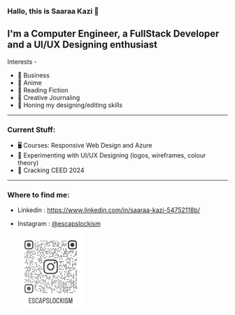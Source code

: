 ### Hallo, this is Saaraa Kazi 👋
## I'm a Computer Engineer, a FullStack Developer and a UI/UX Designing enthusiast

Interests -

- 💼 Business
- 🥷 Anime
- 📖 Reading Fiction
- 📝 Creative Journaling
- 🎴 Honing my designing/editing skills
***

### Current Stuff:
- 🖥 Courses: Responsive Web Design and Azure
- 💱 Experimenting with UI/UX Designing (logos, wireframes, colour theory)
- 📑 Cracking CEED 2024
***

### Where to find me:
- Linkedin : https://www.linkedin.com/in/saaraa-kazi-54752118b/
- Instagram : [@escapslockism]([https://github.com/user/repo/blob/branch/other_file.md](https://instagram.com/escapslockism?igshid=MWkwNnNsN29nODlheQ%3D%3D&utm_source=qr)https://instagram.com/escapslockism?igshid=MWkwNnNsN29nODlheQ%3D%3D&utm_source=qr)

  <img src="/assets/images/escapslockism_qr.png" alt="drawing" width="150"/>

